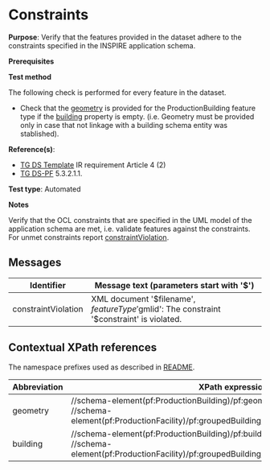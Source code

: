 # Constraints

**Purpose**: Verify that the features provided in the dataset adhere to the constraints specified in the INSPIRE application schema.

**Prerequisites**

**Test method**

The following check is performed for every feature in the dataset.

* Check that the [geometry](#geometry) is provided for the ProductionBuilding feature type if the [building](#building) property is empty. (i.e. Geometry must be provided only in case that not linkage with a building schema entity was stablished).


**Reference(s)**: 

* [TG DS Template](./README.md#ref_TG_DS_tmpl) IR requirement Article 4 (2)
* [TG DS-PF](./README.md#ref_TG_DS_PF) 5.3.2.1.1.

**Test type**: Automated

**Notes** 

Verify that the OCL constraints that are specified in the UML model of the application schema are met, i.e. validate features against the constraints. For unmet constraints report [constraintViolation](#constraintViolation).

## Messages

Identifier  |  Message text (parameters start with '$')
---------------------------------------------------------- | -------------------------------------------------------------------------
constraintViolation <a name="constraintViolation"/>  |  XML document '$filename', $featureType '$gmlid': The constraint '$constraint' is violated.

## Contextual XPath references

The namespace prefixes used as described in [README](./README.md#namespaces).

Abbreviation                   |  XPath expression                 |Multiplicity       |Voidable
------------------------------ | --------------------------------- | ------------------|----------
geometry <a name="geometry"></a> | //schema-element(pf:ProductionBuilding)/pf:geometry <br> //schema-element(pf:ProductionFacility)/pf:groupedBuilding/pf:ProductionBuilding/pf:geometry | 0..1 | Yes
building <a name="building"></a> | //schema-element(pf:ProductionBuilding)/pf:building <br> //schema-element(pf:ProductionFacility)/pf:groupedBuilding/pf:ProductionBuilding/pf:building | 0..\* | Yes